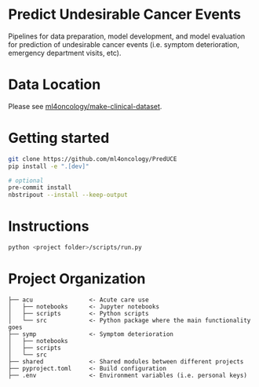 # Predict Undesirable Cancer Events

Pipelines for data preparation, model development, and model evaluation for prediction of undesirable cancer events (i.e. symptom deterioration, emergency department visits, etc).

# Data Location
Please see [ml4oncology/make-clinical-dataset](https://github.com/ml4oncology/make-clinical-dataset).

# Getting started
```bash
git clone https://github.com/ml4oncology/PredUCE
pip install -e ".[dev]"

# optional
pre-commit install
nbstripout --install --keep-output
```

# Instructions
```bash
python <project folder>/scripts/run.py
```

# Project Organization
```
├── acu                <- Acute care use
│   ├── notebooks      <- Jupyter notebooks
│   ├── scripts        <- Python scripts
│   └── src            <- Python package where the main functionality goes
├── symp               <- Symptom deterioration
│   ├── notebooks
│   ├── scripts
│   └── src
├── shared             <- Shared modules between different projects
├── pyproject.toml     <- Build configuration
├── .env               <- Environment variables (i.e. personal keys)
```
